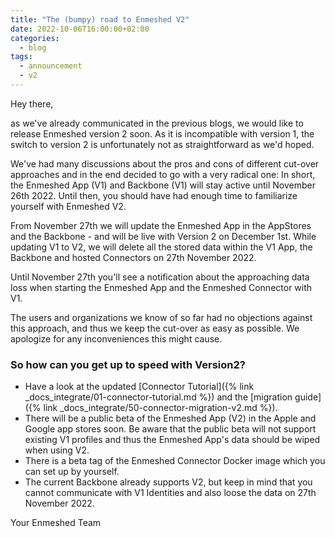 ```yaml
---
title: "The (bumpy) road to Enmeshed V2"
date: 2022-10-06T16:00:00+02:00
categories:
  - blog
tags:
  - announcement
  - v2
---
```


Hey there,

as we've already communicated in the previous blogs, we would like to release Enmeshed version 2 soon. As it is incompatible with version 1, the switch to version 2 is unfortunately not as straightforward as we'd hoped.

We've had many discussions about the pros and cons of different cut-over approaches and in the end decided to go with a very radical one: In short, the Enmeshed App (V1) and Backbone (V1) will stay active until November 26th 2022. Until then, you should have had enough time to familiarize yourself with Enmeshed V2.

From November 27th we will update the Enmeshed App in the AppStores and the Backbone - and will be live with Version 2 on December 1st. While updating V1 to V2, we will delete all the stored data within the V1 App, the Backbone and hosted Connectors on 27th November 2022.

Until November 27th you'll see a notification about the approaching data loss when starting the Enmeshed App and the Enmeshed Connector with V1.

The users and organizations we know of so far had no objections against this approach, and thus we keep the cut-over as easy as possible. We apologize for any inconveniences this might cause.

### So how can you get up to speed with Version2?

- Have a look at the updated [Connector Tutorial]({% link _docs_integrate/01-connector-tutorial.md %}) and the [migration guide]({% link _docs_integrate/50-connector-migration-v2.md %}).
- There will be a public beta of the Enmeshed App (V2) in the Apple and Google app stores soon. Be aware that the public beta will not support existing V1 profiles and thus the Enmeshed App's data should be wiped when using V2.
- There is a beta tag of the Enmeshed Connector Docker image which you can set up by yourself.
- The current Backbone already supports V2, but keep in mind that you cannot communicate with V1 Identities and also loose the data on 27th November 2022.

Your Enmeshed Team
